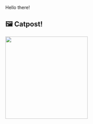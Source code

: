 Hello there!



## 🖼️ Catpost!

<sub>
    <img src="https://cdn2.thecatapi.com/images/MTY4MTg3NA.jpg" height="256">
</sub>

